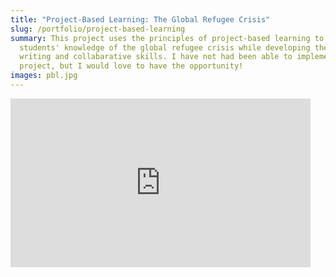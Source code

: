 ```yaml
---
title: "Project-Based Learning: The Global Refugee Crisis"
slug: /portfolio/project-based-learning
summary: This project uses the principles of project-based learning to increase
  students' knowledge of the global refugee crisis while developing their
  writing and collabarative skills. I have not had been able to implement the
  project, but I would love to have the opportunity!
images: pbl.jpg
---
```


<iframe width="480" height="270" src="https://voicethread.com/app/player/?threadId=12791465" frameborder="0" allowusermedia allowfullscreen allow="camera https://voicethread.com; microphone https://voicethread.com; fullscreen https://voicethread.com;"></iframe>

